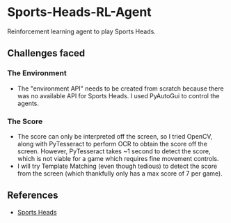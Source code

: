 # Sports-Heads-RL-Agent
Reinforcement learning agent to play Sports Heads.

## Challenges faced
### The Environment
* The "environment API" needs to be created from scratch because there was no available API for Sports Heads. I used PyAutoGui to control the agents.
### The Score
* The score can only be interpreted off the screen, so I tried OpenCV, along with PyTesseract to perform OCR to obtain the score off the screen. However, PyTesseract takes ~1 second to detect the score, which is not viable for a game which requires fine movement controls.
* I will try Template Matching (even though tedious) to detect the score from the screen (which thankfully only has a max score of 7 per game).


## References
* [Sports Heads](http://hazardousgames123.weebly.com/sports-heads.html)
